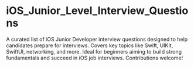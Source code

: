 # iOS_Junior_Level_Interview_Questions
A curated list of iOS Junior Developer interview questions designed to help candidates prepare for interviews. Covers key topics like Swift, UIKit, SwiftUI, networking, and more. Ideal for beginners aiming to build strong fundamentals and succeed in iOS job interviews. Contributions welcome!
